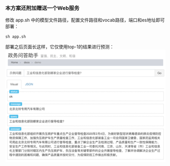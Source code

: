### 本方案还附加赠送一个Web服务

修改 app.sh 中的模型文件路径，配置文件路径和vocab路径，端口和es地址即可部署：

```shell
sh app.sh
```

部署之后页面长这样，它仅使用top-1的结果进行预测：
![serve](./serve.png)